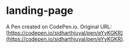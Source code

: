# landing-page

A Pen created on CodePen.io. Original URL: [https://codepen.io/sidharthjuyal/pen/eYyKGKR](https://codepen.io/sidharthjuyal/pen/eYyKGKR).


